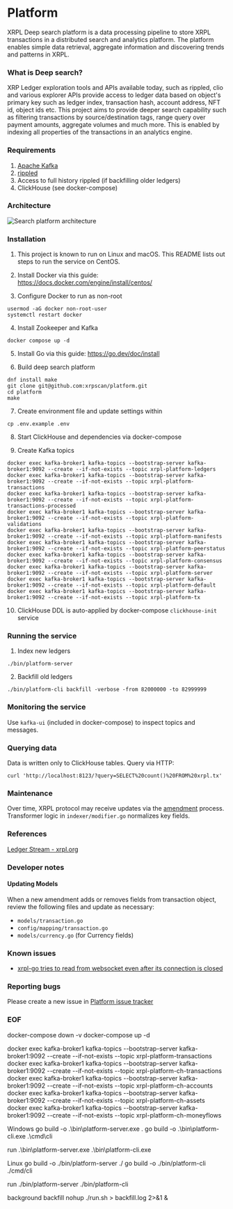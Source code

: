 # Platform
XRPL Deep search platform is a data processing pipeline to store XRPL transactions in a distributed search and analytics platform. The platform enables simple data retrieval, aggregate information and discovering trends and patterns in XRPL. 

### What is Deep search?
XRP Ledger exploration tools and APIs available today, such as rippled, clio and various explorer APIs provide access to ledger data based on object's primary key such as ledger index, transaction hash, account address, NFT id, object ids etc. This project aims to provide deeper search capability such as filtering transactions by source/destination tags, range query over payment amounts, aggregate volumes and much more. This is enabled by indexing all properties of the transactions in an analytics engine.

### Requirements

1. [Apache Kafka](https://kafka.apache.org)
2. [rippled](https://xrpl.org/install-rippled.html)
3. Access to full history rippled (if backfilling older ledgers)
4. ClickHouse (see docker-compose)

### Architecture

![Search platform architecture](https://github.com/xrpscan/platform/blob/main/assets/xrpscan-platform.png?raw=true)

### Installation

1. This project is known to run on Linux and macOS. This README lists out steps to
run the service on CentOS.

2. Install Docker via this guide: https://docs.docker.com/engine/install/centos/

3. Configure Docker to run as non-root

```
usermod -aG docker non-root-user
systemctl restart docker
```

4. Install Zookeeper and Kafka

```
docker compose up -d
```

5. Install Go via this guide: https://go.dev/doc/install

6. Build deep search platform

```
dnf install make
git clone git@github.com:xrpscan/platform.git
cd platform
make
```

7. Create environment file and update settings within

```
cp .env.example .env
```

8. Start ClickHouse and dependencies via docker-compose

9. Create Kafka topics

```
docker exec kafka-broker1 kafka-topics --bootstrap-server kafka-broker1:9092 --create --if-not-exists --topic xrpl-platform-ledgers
docker exec kafka-broker1 kafka-topics --bootstrap-server kafka-broker1:9092 --create --if-not-exists --topic xrpl-platform-transactions
docker exec kafka-broker1 kafka-topics --bootstrap-server kafka-broker1:9092 --create --if-not-exists --topic xrpl-platform-transactions-processed
docker exec kafka-broker1 kafka-topics --bootstrap-server kafka-broker1:9092 --create --if-not-exists --topic xrpl-platform-validations
docker exec kafka-broker1 kafka-topics --bootstrap-server kafka-broker1:9092 --create --if-not-exists --topic xrpl-platform-manifests
docker exec kafka-broker1 kafka-topics --bootstrap-server kafka-broker1:9092 --create --if-not-exists --topic xrpl-platform-peerstatus
docker exec kafka-broker1 kafka-topics --bootstrap-server kafka-broker1:9092 --create --if-not-exists --topic xrpl-platform-consensus
docker exec kafka-broker1 kafka-topics --bootstrap-server kafka-broker1:9092 --create --if-not-exists --topic xrpl-platform-server
docker exec kafka-broker1 kafka-topics --bootstrap-server kafka-broker1:9092 --create --if-not-exists --topic xrpl-platform-default
docker exec kafka-broker1 kafka-topics --bootstrap-server kafka-broker1:9092 --create --if-not-exists --topic xrpl-platform-tx
```

10. ClickHouse DDL is auto-applied by docker-compose `clickhouse-init` service

### Running the service

1. Index new ledgers

```
./bin/platform-server
```

2. Backfill old ledgers

```
./bin/platform-cli backfill -verbose -from 82000000 -to 82999999
```

### Monitoring the service
Use `kafka-ui` (included in docker-compose) to inspect topics and messages.

### Querying data
Data is written only to ClickHouse tables. Query via HTTP:

```
curl 'http://localhost:8123/?query=SELECT%20count()%20FROM%20xrpl.tx'
```

### Maintenance
Over time, XRPL protocol may receive updates via the [amendment](https://xrpscan.com/amendments) process. Transformer logic in `indexer/modifier.go` normalizes key fields.

### References
[Ledger Stream - xrpl.org](https://xrpl.org/subscribe.html#ledger-stream)

### Developer notes
#### Updating Models
When a new amendment adds or removes fields from transaction object, review the following files and update as necessary:

* `models/transaction.go`
* `config/mapping/transaction.go`
* `models/currency.go` (for Currency fields)

### Known issues

- [xrpl-go tries to read from websocket even after its connection is closed](https://github.com/xrpscan/platform/issues/36)

### Reporting bugs
Please create a new issue in [Platform issue tracker](https://github.com/xrpscan/platform/issues)

### EOF

docker-compose down -v 
docker-compose up -d

docker exec kafka-broker1 kafka-topics --bootstrap-server kafka-broker1:9092 --create --if-not-exists --topic xrpl-platform-transactions
docker exec kafka-broker1 kafka-topics --bootstrap-server kafka-broker1:9092 --create --if-not-exists --topic xrpl-platform-ch-transactions
docker exec kafka-broker1 kafka-topics --bootstrap-server kafka-broker1:9092 --create --if-not-exists --topic xrpl-platform-ch-accounts
docker exec kafka-broker1 kafka-topics --bootstrap-server kafka-broker1:9092 --create --if-not-exists --topic xrpl-platform-ch-assets
docker exec kafka-broker1 kafka-topics --bootstrap-server kafka-broker1:9092 --create --if-not-exists --topic xrpl-platform-ch-moneyflows


Windows
go build -o .\bin\platform-server.exe . 
go build -o .\bin\platform-cli.exe .\cmd\cli

run
.\bin\platform-server.exe
.\bin\platform-cli.exe


Linux
go build -o ./bin/platform-server ./ 
go build -o ./bin/platform-cli ./cmd/cli

run
./bin/platform-server
./bin/platform-cli

background backfill
nohup ./run.sh > backfill.log 2>&1 &
